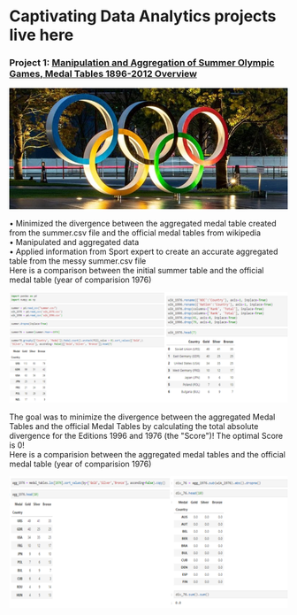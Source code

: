 # Captivating Data Analytics projects live here 

### Project 1: [Manipulation and Aggregation of Summer Olympic Games, Medal Tables 1896-2012 Overview](https://github.com/Chimobi-1/Manipulation-and-Aggregation-of-Summer-Olympic-Games-Medal-Tables-1896-2012-)
![](/images/Olympics2.jpg)

• Minimized the divergence between the aggregated medal table created from the summer.csv  file and the official medal tables from wikipedia  
• Manipulated and aggregated data  
• Applied information from Sport expert to create an accurate aggregated table from the messy summer.csv file  
Here is a comparison between the initial summer table and the official medal table (year of comparision 1976) 

![](/images/comparetables.png)

The goal was to minimize the divergence between the aggregated Medal Tables and the official Medal Tables by calculating the total absolute divergence for the Editions 1996 and 1976 (the "Score")! The optimal Score is 0!  
Here is a comparision between the aggregated medal tables and the official medal table (year of comparision 1976)  

![](/images/comparetables2.png)



